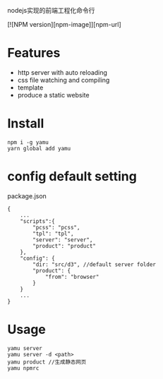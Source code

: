 nodejs实现的前端工程化命令行

[![NPM version][npm-image]][npm-url]

# Features

* http server with auto reloading
* css file watching and compiling
* template
* produce a static website

# Install

```
npm i -g yamu
yarn global add yamu
```

# config default setting

package.json

```
{
    ...
    "scripts":{
        "pcss": "pcss",
        "tpl": "tpl",
        "server": "server",
        "product": "product"
    },
    "config": {
        "dir: "src/d3", //default server folder
        "product": {
            "from": "browser"
        }
    }
    ...
}
```

# Usage

```
yamu server 
yamu server -d <path>
yamu product //生成静态网页
yamu npmrc 
```